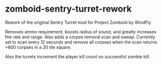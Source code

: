 # zomboid-sentry-turret-rework

Rework of the original Sentry Turret mod for Project Zomboid by WindFly

Removes ammo requirement, boosts radius of sound, and greatly increases fire rate and range. Also adds a corpse removal scan and sweep. Currently set to scan every 12 seconds and remove all corpses when the scan returns >800 corpses in a 20 tile square.

Also the turrets increment the player kill count on successful zombie kill.
